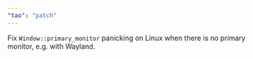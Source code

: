 ```yaml
---
"tao": "patch"
---
```


Fix `Window::primary_monitor` panicking on Linux when there is no primary monitor, e.g. with Wayland.
